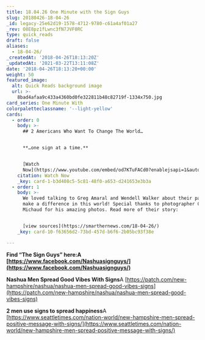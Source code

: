 ```yaml
---
title: 18.04.26 One Minute with the Sign Guys
slug: 20180426-18-04-26
_id: legacy-25e62d19-1578-4712-9780-c61a4af01a27
_rev: O8E8pz1fLwnc3fN7JVF0RC
type: quick_reads
draft: false
aliases:
  - 18-04-26/
_createdAt: '2018-04-26T18:13:20Z'
_updatedAt: '2021-03-22T13:11:08Z'
date: '2018-04-26T18:13:20+00:00'
weight: 50
featured_image:
  alt: Quick Reads background image
  url: >-
    8bad4afaa9c433a4360bd0fe322811b48c82719f-1334x750.jpg
card_series: One Minute With
colorpaletteclassname: '--light-yellow'
cards:
  - order: 0
    body: >-
      ## 2 Americans Who Want To Change The World…


      **…one sign at a time.**


      [Watch
      Now](https://www.youtube.com/embed/od7KTuFACd0?enablejsapi=1&autoplay=1&rel=0)
    citation: Watch Now
    _key: card-1-b3d408c5-5c81-48f0-a653-d241653e3b3a
  - order: 1
    body: >-
      We loved talking to Greg Amaral and Wendell Walker about their passion to
      make a difference in this world! Special thanks to photographer Craig
      Michaud for his amazing photos. Read more of their story:


      [view sources](https://smarthernews.com/18-04-26/)
    _key: card-10-f63656d2-73bd-457d-b6f6-2b05bc93f38e

---
```

**Find “The Sign Guys” here:A [https://www.facebook.com/Nashuasignguys/](https://www.facebook.com/Nashuasignguys/)**

**Nashua Men Spread Good Vibes With Signs**A [https://patch.com/new-hampshire/nashua/nashua-men-spread-good-vibes-signs](https://patch.com/new-hampshire/nashua/nashua-men-spread-good-vibes-signs)

**2 men use signs to spread happiness**A [https://www.seattletimes.com/nation-world/new-hampshire-men-spread-positive-message-with-signs/](https://www.seattletimes.com/nation-world/new-hampshire-men-spread-positive-message-with-signs/)
